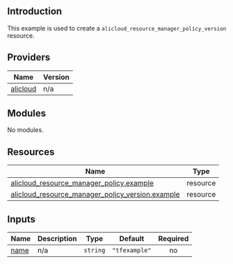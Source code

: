 <!-- BEGIN_TF_DOCS -->
## Introduction

This example is used to create a `alicloud_resource_manager_policy_version` resource.

## Providers

| Name | Version |
|------|---------|
| <a name="provider_alicloud"></a> [alicloud](#provider\_alicloud) | n/a |

## Modules

No modules.

## Resources

| Name | Type |
|------|------|
| [alicloud_resource_manager_policy.example](https://registry.terraform.io/providers/aliyun/alicloud/latest/docs/resources/resource_manager_policy) | resource |
| [alicloud_resource_manager_policy_version.example](https://registry.terraform.io/providers/aliyun/alicloud/latest/docs/resources/resource_manager_policy_version) | resource |

## Inputs

| Name | Description | Type | Default | Required |
|------|-------------|------|---------|:--------:|
| <a name="input_name"></a> [name](#input\_name) | n/a | `string` | `"tfexample"` | no |
<!-- END_TF_DOCS -->    